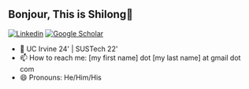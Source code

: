 ## Bonjour, This is Shilong👋 

[![Linkedin](https://img.shields.io/badge/-LinkedIn-0A66C2?style=flat-square&logo=LinkedIn&logoColor=white)](https://www.linkedin.com/in/shilong-li/)
[![Google Scholar](https://img.shields.io/badge/Google%20Scholar-4285F4?style=flat-square&logo=google-scholar&logoColor=white)](https://scholar.google.com/citations?user=OuQTuoEAAAAJ&hl=en)



- 🏫 UC Irvine 24' | SUSTech 22' 
- 📫 How to reach me: [my first name] dot [my last name] at gmail dot com
- 😄 Pronouns: He/Him/His





<!--
- 🔭 I’m currently working on ...
- 🌱 I’m currently learning ...
- 👯 I’m looking to collaborate on ...
- 🤔 I’m looking for help with ...
- 💬 Ask me about ...
- 📫 How to reach me: ...
- 😄 Pronouns: ...
- ⚡ Fun fact: ...
<img align="center" src="./header.png" />
[![ORCID](https://img.shields.io/badge/orcid-A6CE39?style=flat-square&logo=orcid&logoColor=white)](https://orcid.org/0009-0006-8875-983X)
<img align='right' src='https://octodex.github.com/images/filmtocat.png' width='200"'>
- 🌱 Here are some topics that I have explored:
  - Bug Pattern Fixes about open-source Quantum software projects
  - Record/replay framework for Web Automation
  - Backend & DataBase Development of a coding online assessment system
  - Search Engine Development and Optimization
  - Open source community contributor
  - Accessibility Testing on Web Applications
  - Program static/dynamic analysis
  - 3D Objects Structure Recovery
  - Architectural recovery of JUnit 5
  - Software Testing for Autonomous Driving Systems
  - Game Dev (i.e., Unity, C#, and Unreal Engine)
  - Blockchain

  ## Tech Stacks

[![Programming Languages](https://skillicons.dev/icons?i=java,python,go,c,cs,html,js,swift&theme=light)](https://skillicons.dev)

[![Frameworks](https://skillicons.dev/icons?i=spring,selenium,django,redis,react,vue,unity,opencv&theme=light)](https://skillicons.dev)

[![Tools](https://skillicons.dev/icons?i=git,docker,postman,azure,maven,gradle,aws,jenkins&theme=light)](https://skillicons.dev)
-->
